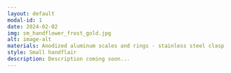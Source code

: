 ```yaml
---
layout: default
modal-id: 1
date: 2024-02-02
img: sm_handflower_frost_gold.jpg
alt: image-alt
materials: Anodized aluminum scales and rings · stainless steel clasp
style: Small handflair
description: Description coming soon...
---
```

